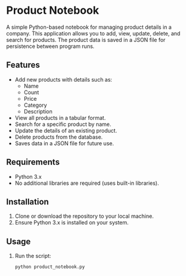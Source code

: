 # Product Notebook

A simple Python-based notebook for managing product details in a company. This application allows you to add, view, update, delete, and search for products. The product data is saved in a JSON file for persistence between program runs.

## Features
- Add new products with details such as:
  - Name
  - Count
  - Price
  - Category
  - Description
- View all products in a tabular format.
- Search for a specific product by name.
- Update the details of an existing product.
- Delete products from the database.
- Saves data in a JSON file for future use.

## Requirements
- Python 3.x
- No additional libraries are required (uses built-in libraries).

## Installation
1. Clone or download the repository to your local machine.
2. Ensure Python 3.x is installed on your system.

## Usage
1. Run the script:
   ```bash
   python product_notebook.py
